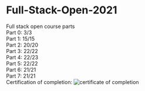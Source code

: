 # Full-Stack-Open-2021
Full stack open course parts
</br>
Part 0:
3/3 
</br>
Part 1: 15/15
</br>
Part 2: 20/20
</br>
Part 3: 22/22
</br>
Part 4: 22/23
</br>
Part 5: 22/22
</br>
Part 6: 21/21
</br>
Part 7: 21/21
</br>
Certification of completion:
![certificate of completion](https://studies.cs.helsinki.fi/stats/api/certificate/fullstackopen/en/2111f3f7b7f05ccd55ea4684c87cf3e0)
